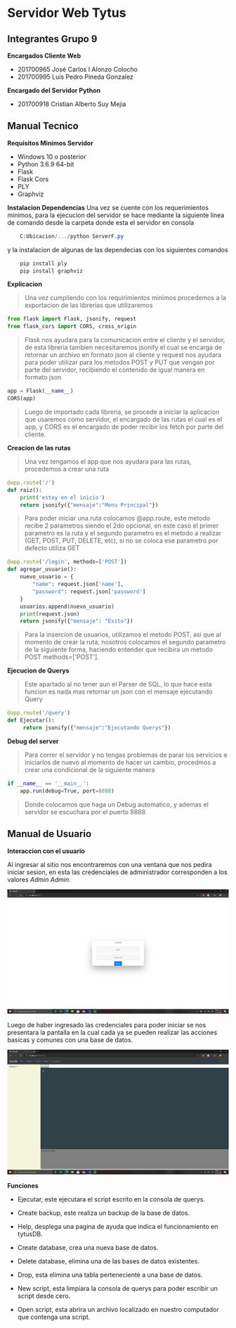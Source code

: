 # Servidor Web Tytus

## Integrantes Grupo 9

**Encargados Cliente Web**

- 201700965 José Carlos I Alonzo Colocho
- 201700995 Luis Pedro Pineda Gonzalez

**Encargado del Servidor Python**

- 201700918 Cristian Alberto Suy Mejia

## Manual Tecnico

**Requisitos Minimos Servidor**

- Windows 10 o posterior
- Python 3.6.9 64-bit
- Flask
- Flask Cors
- PLY
- Graphviz

**Instalacion Dependencias**
Una vez se cuente con los requerimientos minimos, para la ejecucion del servidor se hace mediante la siguiente linea de comando desde la carpeta donde esta el servidor en consola 

```PowerShell
    C:Ubicacion/.../python ServerF.py
```

y la instalacion de algunas de las dependecias con los siguientes comandos

```PowerShell
    pip install ply
    pip install graphviz
```

**Explicacion**

> Una vez cumpliendo con los requirimientos minimos procedemos a la exportacion de las librerias que utilizaremos

```python
from flask import Flask, jsonify, request
from flask_cors import CORS, cross_origin
```

> Flask nos ayudara para la comunicacion entre el cliente y el servidor, de esta libreria tambien necesitaremos jsonify el cual se encarga de retornar un archivo en formato json al cliente y request nos ayudara para poder utilizar para los metodos POST y PUT que vengan por parte del servidor, recibiendo el contenido de igual manera en formato json

```python
app = Flask(__name__)
CORS(app)
```

> Luego de importado cada libreria, se procede a iniciar la aplicacion que usaremos como servidor, el encargado de las rutas el cual es el app, y CORS es el encargado de poder recibir los fetch por parte del cliente.

**Creacion de las rutas**

> Una vez tengamos el app que nos ayudara para las rutas, procedemos a crear una ruta

```python
@app.route('/')
def raiz():
    print('estoy en el inicio')
    return jsonify({"mensaje":"Menu Principal"})
```

> Para poder iniciar una ruta colocamos @app.route, este metodo recibe 2 parametros siendo el 2do opcional, en este caso el primer parametro es la ruta y el segundo parametro es el metodo a realizar (GET, POST, PUT, DELETE, etc), si no se coloca ese parametro por defecto utiliza GET

```python
@app.route('/login', methods=['POST'])
def agregar_usuario():
    nuevo_usuario = {
        "name": request.json['name'],
        "password": request.json['password']
    }
    usuarios.append(nuevo_usuario)
    print(request.json)
    return jsonify({"mensaje": "Exito"})
```
> Para la insercion de usuarios, utilizamos el metodo POST, asi que al momento de crear la ruta, nosotros colocamos el segundo parametro de la siguiente forma, haciendo entender que recibira un metodo POST methods=['POST'].

**Ejecucion de Querys**

> Este apartado al no tener aun el Parser de SQL, lo que hace esta funcion es nada mas retornar un json con el mensaje ejecutando Query

```python 
@app.route('/query')
def Ejecutar():
     return jsonify({"mensaje":"Ejecutando Querys"})
```

**Debug del server**

> Para correr el servidor y no tengas problemas de parar los servicios e iniciarlos de nuevo al momento de hacer un cambio, procedmos a crear una condicional de la siguiente manera 

```python
if __name__ == '__main__':
    app.run(debug=True, port=8888)
```
> Donde colocamos que haga un Debug automatico, y ademas el servidor se escuchara por el puerto 8888

## Manual de Usuario

**Interaccion con el usuario**

Al ingresar al sitio nos encontraremos con una ventana que nos pedira iniciar sesion, en esta las credenciales de administrador corresponden a los valores *Admin* *Admin*.

<p algin = "center">
    <img src = "img/login.png">
</p>

Luego de haber ingresado las credenciales para poder iniciar se nos presentara la pantalla en la cual cada ya se pueden realizar las acciones basicas y comunes con una base de datos.

<p align = "center">
    <img src = "img/inicio.png">
</p>

**Funciones** 

- Ejecutar, este ejecutara el script escrito en la consola de querys.

- Create backup, este realiza un backup de la base de datos.

- Help, desplega una pagina de ayuda que indica el funcionamiento en tytusDB.

- Create database, crea una nueva base de datos.

- Delete database, elimina una de las bases de datos existentes.

- Drop, esta elimina una tabla perteneciente a una base de datos.

- New script, esta limpiara la consola de querys para poder escribir un script desde cero.

- Open script, esta abrira un archivo localizado en nuestro computador que contenga una script.

